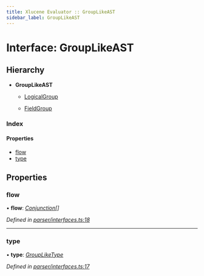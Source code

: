 ```yaml
---
title: Xlucene Evaluator :: GroupLikeAST
sidebar_label: GroupLikeAST
---
```


# Interface: GroupLikeAST

## Hierarchy

* **GroupLikeAST**

  * [LogicalGroup](logicalgroup.md)

  * [FieldGroup](fieldgroup.md)

### Index

#### Properties

* [flow](grouplikeast.md#flow)
* [type](grouplikeast.md#type)

## Properties

###  flow

• **flow**: *[Conjunction](conjunction.md)[]*

*Defined in [parser/interfaces.ts:18](https://github.com/terascope/teraslice/blob/b0f73ab9/packages/xlucene-evaluator/src/parser/interfaces.ts#L18)*

___

###  type

• **type**: *[GroupLikeType](../overview.md#groupliketype)*

*Defined in [parser/interfaces.ts:17](https://github.com/terascope/teraslice/blob/b0f73ab9/packages/xlucene-evaluator/src/parser/interfaces.ts#L17)*

